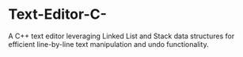 # Text-Editor-C-
A C++ text editor leveraging Linked List and Stack data structures for efficient line-by-line text manipulation and undo functionality.

